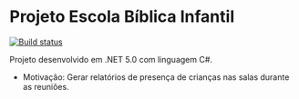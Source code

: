 # Projeto Escola Bíblica Infantil 

[![Build status](https://asilvarj.visualstudio.com/KidsSchool/_apis/build/status/aspnetcore-mvc-pipeline)](https://asilvarj.visualstudio.com/KidsSchool/_build/latest?definitionId=42)

Projeto desenvolvido em .NET 5.0 com linguagem C#.
- Motivação: Gerar relatórios de presença de crianças nas salas durante as reuniões.